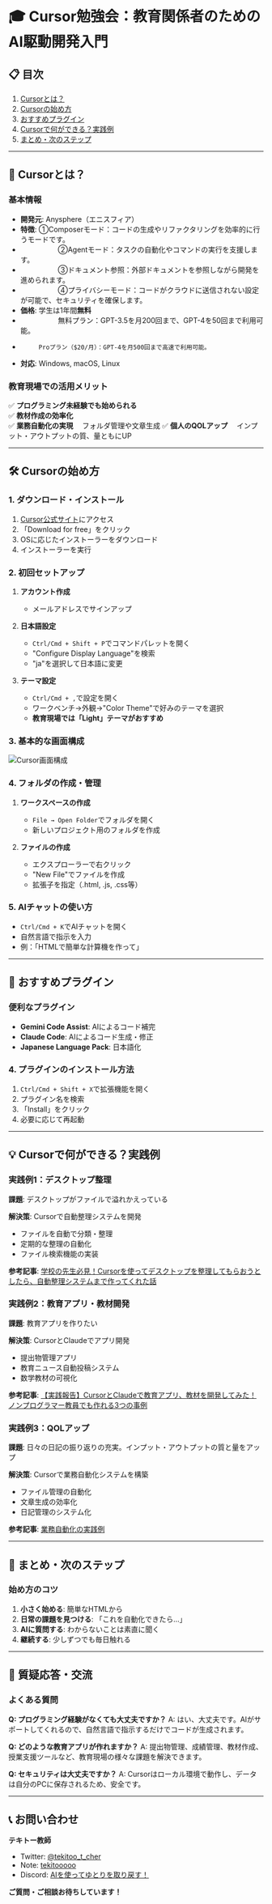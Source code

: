 # 🎓 Cursor勉強会：教育関係者のためのAI駆動開発入門

## 📋 目次
1. [Cursorとは？](#cursorとは)
2. [Cursorの始め方](#cursorの始め方)
3. [おすすめプラグイン](#おすすめプラグイン)
4. [Cursorで何ができる？実践例](#cursorで何ができる実践例)
5. [まとめ・次のステップ](#まとめ次のステップ)

---

## 🚀 Cursorとは？

### 基本情報
- **開発元**: Anysphere（エニスフィア）
- **特徴**: ①Composerモード：コードの生成やリファクタリングを効率的に行うモードです。
- 　　　　　 ②Agentモード：タスクの自動化やコマンドの実行を支援します。
- 　　　　　 ③ドキュメント参照：外部ドキュメントを参照しながら開発を進められます。
- 　　　　 　④プライバシーモード：コードがクラウドに送信されない設定が可能で、セキュリティを確保します。
- **価格**: 学生は1年間**無料**
- 　　　　　 無料プラン：GPT-3.5を月200回まで、GPT-4を50回まで利用可能。
-          Proプラン（$20/月）：GPT-4を月500回まで高速で利用可能。
- **対応**: Windows, macOS, Linux



### 教育現場での活用メリット
✅ **プログラミング未経験でも始められる**  
✅ **教材作成の効率化**  
✅ **業務自動化の実現**
　フォルダ管理や文章生成
✅ **個人のQOLアップ**
　インプット・アウトプットの質、量ともにUP

---

## 🛠️ Cursorの始め方

### 1. ダウンロード・インストール
1. [Cursor公式サイト](https://cursor.com/ja/students)にアクセス
2. 「Download for free」をクリック
3. OSに応じたインストーラーをダウンロード
4. インストーラーを実行

### 2. 初回セットアップ
1. **アカウント作成**
   - メールアドレスでサインアップ

2. **日本語設定**
   - `Ctrl/Cmd + Shift + P`でコマンドパレットを開く
   - "Configure Display Language"を検索
   - "ja"を選択して日本語に変更

3. **テーマ設定**
   - `Ctrl/Cmd + ,`で設定を開く
   - ワークベンチ→外観→"Color Theme"で好みのテーマを選択
   - **教育現場では「Light」テーマがおすすめ**

### 3. 基本的な画面構成

![Cursor画面構成](./images/CleanShot%202025-08-07%20at%2012.06.54@2x.png)

### 4. フォルダの作成・管理
1. **ワークスペースの作成**
   - `File → Open Folder`でフォルダを開く
   - 新しいプロジェクト用のフォルダを作成

2. **ファイルの作成**
   - エクスプローラーで右クリック
   - "New File"でファイルを作成
   - 拡張子を指定（.html, .js, .css等）

### 5. AIチャットの使い方
- `Ctrl/Cmd + K`でAIチャットを開く
- 自然言語で指示を入力
- 例：「HTMLで簡単な計算機を作って」

---

## 🔌 おすすめプラグイン

### 便利なプラグイン
- **Gemini Code Assist**: AIによるコード補完
- **Claude Code**: AIによるコード生成・修正
- **Japanese Language Pack**: 日本語化

### 4. プラグインのインストール方法
1. `Ctrl/Cmd + Shift + X`で拡張機能を開く
2. プラグイン名を検索
3. 「Install」をクリック
4. 必要に応じて再起動

---

## 💡 Cursorで何ができる？実践例

### 実践例1：デスクトップ整理
**課題**: デスクトップがファイルで溢れかえっている

**解決策**: Cursorで自動整理システムを開発
- ファイルを自動で分類・整理
- 定期的な整理の自動化
- ファイル検索機能の実装

**参考記事**: [学校の先生必見！Cursorを使ってデスクトップを整理してもらおうとしたら、自動整理システムまで作ってくれた話](https://note.com/tekitooooo/n/nd509d070da93)

### 実践例2：教育アプリ・教材開発
**課題**: 教育アプリを作りたい

**解決策**: CursorとClaudeでアプリ開発
- 提出物管理アプリ
- 教育ニュース自動投稿システム
- 数学教材の可視化

**参考記事**: [【実践報告】CursorとClaudeで教育アプリ、教材を開発してみた！ノンプログラマー教員でも作れる3つの事例](https://note.com/tekitooooo/n/n0ea56578cdd2)

### 実践例3：QOLアップ
**課題**: 日々の日記の振り返りの充実。インプット・アウトプットの質と量をアップ

**解決策**: Cursorで業務自動化システムを構築
- ファイル管理の自動化
- 文章生成の効率化
- 日記管理のシステム化

**参考記事**: [業務自動化の実践例](https://note.com/tekitooooo/n/na131a8c3fb79)

---

## 🎯 まとめ・次のステップ

### 始め方のコツ
1. **小さく始める**: 簡単なHTMLから
2. **日常の課題を見つける**: 「これを自動化できたら...」
3. **AIに質問する**: わからないことは素直に聞く
4. **継続する**: 少しずつでも毎日触れる

---

## 🤝 質疑応答・交流

### よくある質問
**Q: プログラミング経験がなくても大丈夫ですか？**
A: はい、大丈夫です。AIがサポートしてくれるので、自然言語で指示するだけでコードが生成されます。

**Q: どのような教育アプリが作れますか？**
A: 提出物管理、成績管理、教材作成、授業支援ツールなど、教育現場の様々な課題を解決できます。

**Q: セキュリティは大丈夫ですか？**
A: Cursorはローカル環境で動作し、データは自分のPCに保存されるため、安全です。

---

## 📞 お問い合わせ

**テキトー教師**
- Twitter: [@tekitoo_t_cher](https://mobile.twitter.com/tekitoo_t_cher)
- Note: [tekitooooo](https://note.com/tekitooooo)
- Discord: [AIを使ってゆとりを取り戻す！](https://discord.gg/WtvrgkU8)

**ご質問・ご相談お待ちしています！**



